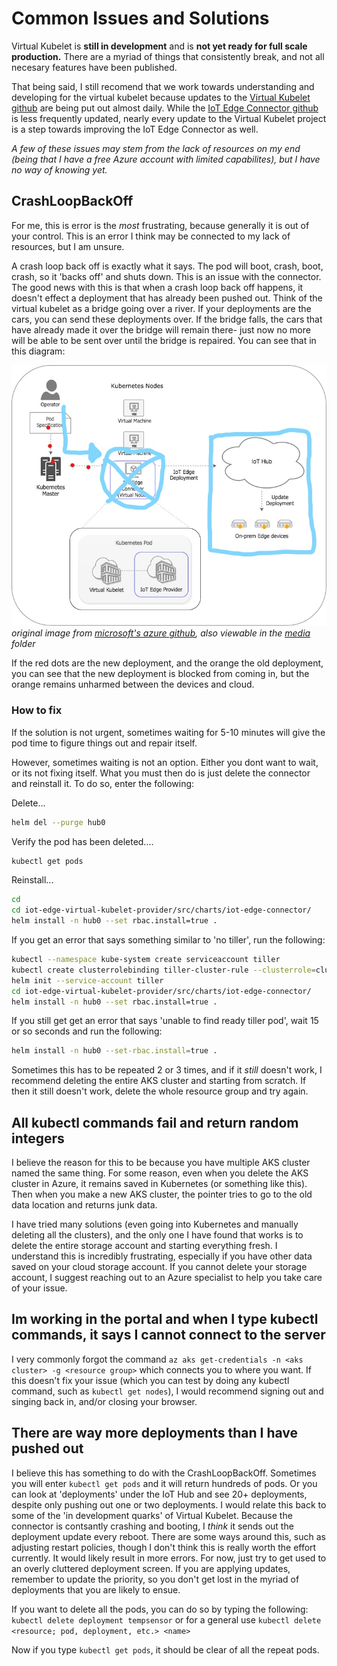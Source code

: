 # Common Issues and Solutions

Virtual Kubelet is **still in development** and is **not yet ready for full scale production.** There are a myriad of things that consistently break, and not all necesary features have been published. 

That being said, I still recomend that we work towards understanding and developing for the virtual kubelet because updates to the [Virtual Kubelet github](https://github.com/virtual-kubelet/virtual-kubelet) are being put out almost daily. While the [IoT Edge Connector github](https://github.com/azure/iot-edge-virtual-kubelet-provider) is less frequently updated, nearly every update to the Virtual Kubelet project is a step towards improving the IoT Edge Connector as well.

*A few of these issues may stem from the lack of resources on my end (being that I have a free Azure account with limited capabilites), but I have no way of knowing yet.*

## CrashLoopBackOff

For me, this is error is the *most* frustrating, because generally it is out of your control. This is an error I think may be connected to my lack of resources, but I am unsure. 

A crash loop back off is exactly what it says. The pod will boot, crash, boot, crash, so it 'backs off' and shuts down. This is an issue with the connector. The good news with this is that when a crash loop back off happens, it doesn't effect a deployment that has already been pushed out. Think of the virtual kubelet as a bridge going over a river. If your deployments are the cars, you can send these deployments over. If the bridge falls, the cars that have already made it over the bridge will remain there- just now no more will be able to be sent over until the bridge is repaired. You can see that in this diagram:

![CrashLoopBackOff](https://github.com/NFeingold/Virtual-Kubelet-Demonstration/blob/master/media/CrashLoopBackOff.jpg)<br/>
*original image from [microsoft's azure github](https://github.com/azure/iot-edge-virtual-kubelet-provider), also viewable in the [media](https://github.com/NFeingold/Virtual-Kubelet-Demonstration/tree/master/media) folder*

If the red dots are the new deployment, and the orange the old deployment, you can see that the new deployment is blocked from coming in, but the orange remains unharmed between the devices and cloud. 

### How to fix

If the solution is not urgent, sometimes waiting for 5-10 minutes will give the pod time to figure things out and repair itself.

However, sometimes waiting is not an option. Either you dont want to wait, or its not fixing itself. What you must then do is just delete the connector and reinstall it. To do so, enter the following:

Delete...
```sh
helm del --purge hub0
```

Verify the pod has been deleted....
```sh 
kubectl get pods
```

Reinstall...
```sh
cd
cd iot-edge-virtual-kubelet-provider/src/charts/iot-edge-connector/
helm install -n hub0 --set rbac.install=true .
```

If you get an error that says something similar to 'no tiller', run the following:

```sh
kubectl --namespace kube-system create serviceaccount tiller
kubectl create clusterrolebinding tiller-cluster-rule --clusterrole=cluster-admin --serviceaccount=kube-system:tiller
helm init --service-account tiller
cd iot-edge-virtual-kubelet-provider/src/charts/iot-edge-connector/
helm install -n hub0 --set rbac.install=true .
```

If you still get get an error that says 'unable to find ready tiller pod', wait 15 or so seconds and run the following:
```sh 
helm install -n hub0 --set-rbac.install=true .
```

Sometimes this has to be repeated 2 or 3 times, and if it *still* doesn't work, I recommend deleting the entire AKS cluster and starting from scratch. If then it still doesn't work, delete the whole resource group and try again. 

## All kubectl commands fail and return random integers

I believe the reason for this to be because you have multiple AKS cluster named the same thing. For some reason, even when you delete the AKS cluster in Azure, it remains saved in Kubernetes (or something like this). Then when you make a new AKS cluster, the pointer tries to go to the old data location and returns junk data. 

I have tried many solutions (even going into Kubernetes and manually deleting all the clusters), and the only one I have found that works is to delete the entire storage account and starting everything fresh. I understand this is incredibly frustrating, especially if you have other data saved on your cloud storage account. If you cannot delete your storage account, I suggest reaching out to an Azure specialist to help you take care of your issue. 

## Im working in the portal and when I type kubectl commands, it says I cannot connect to the server

I very commonly forgot the command ```az aks get-credentials -n <aks cluster> -g <resource group>``` which connects you to where you want. If this doesn't fix your issue (which you can test by doing any kubectl command, such as ```kubectl get nodes```), I would recommend signing out and singing back in, and/or closing your browser. 

## There are way more deployments than I have pushed out

I believe this has something to do with the CrashLoopBackOff. Sometimes you will enter ```kubectl get pods``` and it will return hundreds of pods. Or you can look at 'deployments' under the IoT Hub and see 20+ deployments, despite only pushing out one or two deployments. I would relate this back to some of the 'in development quarks' of Virtual Kubelet. Because the connector is contsantly crashing and booting, I *think* it sends out the deployment update every reboot. There are some ways around this, such as adjusting restart policies, though I don't think this is really worth the effort currently. It would likely result in more errors. For now, just try to get used to an overly cluttered deployment screen. If you are applying updates, remember to update the priority, so you don't get lost in the myriad of deployments that you are likely to ensue. 

If you want to delete all the pods, you can do so by typing the following:
```kubectl delete deployment tempsensor```
or for a general use
```kubectl delete <resource; pod, deployment, etc.> <name>```

Now if you type ```kubectl get pods```, it should be clear of all the repeat pods.


